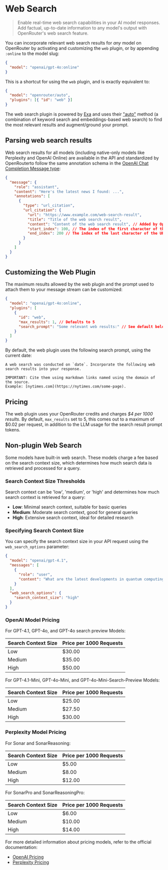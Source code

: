 # Web Search

> Enable real-time web search capabilities in your AI model responses. Add factual, up-to-date information to any model's output with OpenRouter's web search feature.

You can incorporate relevant web search results for *any* model on OpenRouter by activating and customizing the `web` plugin, or by appending `:online` to the model slug:

```json
{
  "model": "openai/gpt-4o:online"
}
```

This is a shortcut for using the `web` plugin, and is exactly equivalent to:

```json
{
  "model": "openrouter/auto",
  "plugins": [{ "id": "web" }]
}
```

The web search plugin is powered by [Exa](https://exa.ai) and uses their ["auto"](https://docs.exa.ai/reference/how-exa-search-works#combining-neural-and-keyword-the-best-of-both-worlds-through-exa-auto-search) method (a combination of keyword search and embeddings-based web search) to find the most relevant results and augment/ground your prompt.

## Parsing web search results

Web search results for all models (including native-only models like Perplexity and OpenAI Online) are available in the API and standardized by OpenRouterto follow the same annotation schema in the [OpenAI Chat Completion Message type](https://platform.openai.com/docs/api-reference/chat/object):

```json
{
  "message": {
    "role": "assistant",
    "content": "Here's the latest news I found: ...",
    "annotations": [
      {
        "type": "url_citation",
        "url_citation": {
          "url": "https://www.example.com/web-search-result",
          "title": "Title of the web search result",
          "content": "Content of the web search result", // Added by OpenRouter if available
          "start_index": 100, // The index of the first character of the URL citation in the message.
          "end_index": 200 // The index of the last character of the URL citation in the message.
        }
      }
    ]
  }
}
```

## Customizing the Web Plugin

The maximum results allowed by the web plugin and the prompt used to attach them to your message stream can be customized:

```json
{
  "model": "openai/gpt-4o:online",
  "plugins": [
    {
      "id": "web",
      "max_results": 1, // Defaults to 5
      "search_prompt": "Some relevant web results:" // See default below
    }
  ]
}
```

By default, the web plugin uses the following search prompt, using the current date:

```
A web search was conducted on `date`. Incorporate the following web search results into your response.

IMPORTANT: Cite them using markdown links named using the domain of the source.
Example: [nytimes.com](https://nytimes.com/some-page).
```

## Pricing

The web plugin uses your OpenRouter credits and charges *\$4 per 1000 results*. By default, `max_results` set to 5, this comes out to a maximum of \$0.02 per request, in addition to the LLM usage for the search result prompt tokens.

## Non-plugin Web Search

Some models have built-in web search. These models charge a fee based on the search context size, which determines how much search data is retrieved and processed for a query.

### Search Context Size Thresholds

Search context can be 'low', 'medium', or 'high' and determines how much search context is retrieved for a query:

* **Low**: Minimal search context, suitable for basic queries
* **Medium**: Moderate search context, good for general queries
* **High**: Extensive search context, ideal for detailed research

### Specifying Search Context Size

You can specify the search context size in your API request using the `web_search_options` parameter:

```json
{
  "model": "openai/gpt-4.1",
  "messages": [
    {
      "role": "user",
      "content": "What are the latest developments in quantum computing?"
    }
  ],
  "web_search_options": {
    "search_context_size": "high"
  }
}
```

### OpenAI Model Pricing

For GPT-4.1, GPT-4o, and GPT-4o search preview Models:

| Search Context Size | Price per 1000 Requests |
| ------------------- | ----------------------- |
| Low                 | \$30.00                 |
| Medium              | \$35.00                 |
| High                | \$50.00                 |

For GPT-4.1-Mini, GPT-4o-Mini, and GPT-4o-Mini-Search-Preview Models:

| Search Context Size | Price per 1000 Requests |
| ------------------- | ----------------------- |
| Low                 | \$25.00                 |
| Medium              | \$27.50                 |
| High                | \$30.00                 |

### Perplexity Model Pricing

For Sonar and SonarReasoning:

| Search Context Size | Price per 1000 Requests |
| ------------------- | ----------------------- |
| Low                 | \$5.00                  |
| Medium              | \$8.00                  |
| High                | \$12.00                 |

For SonarPro and SonarReasoningPro:

| Search Context Size | Price per 1000 Requests |
| ------------------- | ----------------------- |
| Low                 | \$6.00                  |
| Medium              | \$10.00                 |
| High                | \$14.00                 |

<Note title="Pricing Documentation">
  For more detailed information about pricing models, refer to the official documentation:

  * [OpenAI Pricing](https://platform.openai.com/docs/pricing#web-search)
  * [Perplexity Pricing](https://docs.perplexity.ai/guides/pricing)
</Note>
